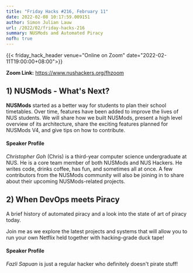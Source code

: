 ```yaml
---
title: "Friday Hacks #216, February 11"
date: 2022-02-08 10:17:59.009151
author: Simon Julian Lauw
url: /2022/02/friday-hacks-216
summary: NUSMods and Automated Piracy 
nofh: true
---
```


{{< friday_hack_header
    venue="Online on Zoom"
    date="2022-02-11T19:00:00+08:00">}}

**Zoom Link:** https://www.nushackers.org/fhzoom

## 1) NUSMods - What's Next?

**NUSMods** started as a better way for students to plan their school timetables. Over time, features have been added to improve the lives of NUS students. We will share how we built NUSMods, present a high level overview of its architecture, share the exciting features planned for NUSMods V4, and give tips on how to contribute.

#### Speaker Profile

_Christopher Goh_ (Chris) is a third-year computer science undergraduate at NUS. He is a core team member of both NUSMods and NUS Hackers. He writes code, drinks coffee, has fun, and sometimes all at once. A few contributors from the NUSMods community will also be joining in to share about their upcoming NUSMods-related projects.

## 2) When DevOps meets Piracy

A brief history of automated piracy and a look into the state of art of piracy today. 

Join me as we explore the latest projects and systems that will allow you to run your own Netflix held together with hacking-grade duck tape!

#### Speaker Profile

_Fazli Sapuan_ is just a regular hacker who definitely doesn't pirate stuff!


